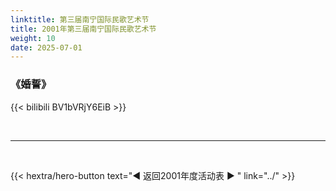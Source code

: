 ```yaml
---
linktitle: 第三届南宁国际民歌艺术节
title: 2001年第三届南宁国际民歌艺术节
weight: 10
date: 2025-07-01
---
```


### 《婚誓》

{{< bilibili BV1bVRjY6EiB >}}

<br>
<hr>
<br>

{{< hextra/hero-button text="◀ 返回2001年度活动表 ▶ " link="../" >}}